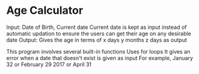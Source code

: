 # Age Calculator
Input: Date of Birth, Current date
Current date is kept as input instead of automatic updation to ensure the users can get their age on any desirable date
Output: Gives the age in terms of x days y months z days as output

This program involves several built-in functions
Uses for loops
It gives an error when a date that doesn't exist is given as input
For example, January 32 or February 29 2017 or April 31


